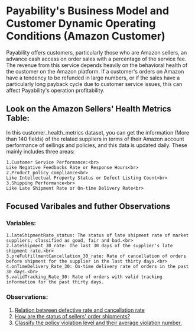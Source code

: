 # Payability's Business Model and Customer Dynamic Operating Conditions (Amazon Customer)
Payability offers customers, particularly those who are Amazon sellers, an advance cash access on order sales with a percentage of the service fee. The revenue from this service depends heavily on the behavioral health of the customer on the Amazon platform. If a customer's orders on Amazon have a tendency to be refunded in large numbers, or if the sales have a particularly long payback cycle due to customer service issues, this can affect Payability's operation profitability.

## Look on the Amazon Sellers' Health Metrics Table:
In this customer_health_metrics dataset, you can get the information (More than 140 fields) of the related suppliers in terms of their Amazon account performance of sellings and policies, and this data is updated daily. These mainly includes three areas:<br>
```
1.Customer Service Performance:<br>
Like Negative Feedbacks Rate or Response Hours<br>
2.Product policy compliance<br>
Like Intellectual Property Status or Defect Listing Count<br>
3.Shipping Performance<br>
Like Late Shipment Rate or On-time Delivery Rate<br>
```
## Focused Varibales and futher Observations
### Variables:
```
1.lateShipmentRate_status: The status of late shipment rate of market suppliers, classified as good, fair and bad.<br>
2.lateShipment_30_rate: The last 30 days of the supplier's late shipment rate.<br>
3.preFulfillmentCancellation_30_rate: Rate of cancellation of orders before shipment for the supplier in the last thirty days.<br>
4.onTimeDelivery_Rate_30: On-time delivery rate of orders in the past 30 days.<br>
5.validTracking_Rate_30: Rate of orders with valid tracking information for the past thirty days.
```
### Observations:
1. [Relation between defective rate and cancellation rate](https://github.com/wz2392/nyu-itp-spring23-payability/blob/main/Sprint2/customer_health_metrics/defect_cancellation_flag_supplier_query)
2. [How are the status of sellers' order shipments?](https://github.com/wz2392/nyu-itp-spring23-payability/blob/main/Sprint2/customer_health_metrics/late_shipment_related_query)
3. [Classify the policy violation level and their average violation number.](https://github.com/wz2392/nyu-itp-spring23-payability/blob/main/Sprint2/customer_health_metrics/policy_violation_flag_query)
